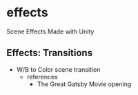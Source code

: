 # effects
Scene Effects Made with Unity


## Effects: Transitions
- W/B to Color scene transition
  - references
    - The Great Gatsby Movie opening
